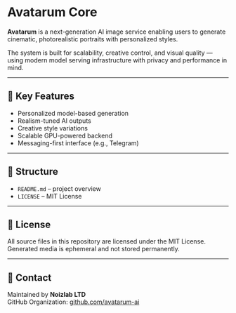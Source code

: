# Avatarum Core

**Avatarum** is a next-generation AI image service enabling users to generate cinematic, photorealistic portraits with personalized styles.

The system is built for scalability, creative control, and visual quality — using modern model serving infrastructure with privacy and performance in mind.

---

## 🚀 Key Features

- Personalized model-based generation
- Realism-tuned AI outputs
- Creative style variations
- Scalable GPU-powered backend
- Messaging-first interface (e.g., Telegram)

---

## 📁 Structure

- `README.md` – project overview
- `LICENSE` – MIT License

---

## 🔐 License

All source files in this repository are licensed under the MIT License.  
Generated media is ephemeral and not stored permanently.

---

## 👋 Contact

Maintained by **Noizlab LTD**  
GitHub Organization: [github.com/avatarum-ai](https://github.com/avatarum-ai)

